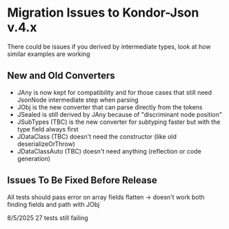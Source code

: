 # Migration Issues to Kondor-Json v.4.x
There could be issues if you derived by intermediate types, look at how similar examples are working

## New and Old Converters

- JAny is now kept for compatibility and for those cases that still need JsonNode intermediate step when parsing
- JObj is the new converter that can parse directly from the tokens
- JSealed is still derived by JAny because of "discriminant node position"
- JSubTypes (TBC) is the new converter for subtyping faster but with the type field always first
- JDataClass (TBC) doesn't need the constructor (like old deserializeOrThrow)
- JDataClassAuto (TBC) doesn't need anything (reflection or code generation)

## Issues To Be Fixed Before Release

All tests should pass
error on array fields
flatten -> doesn't work both finding fields and path with JObj

8/5/2025 27 tests still failing